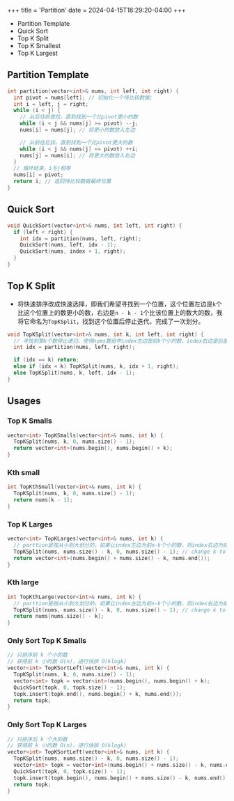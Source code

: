 +++
title = 'Partition'
date = 2024-04-15T18:29:20-04:00
+++

- Partition Template
- Quick Sort
- Top K Split
- Top K Smallest
- Top K Largest
<!--more-->

##  Partition Template
```c++
int partition(vector<int>& nums, int left, int right) {
  int pivot = nums[left]; // 初始化一个待比较数据;
  int i = left, j = right;
  while (i < j) {
    // 从后往前查找，直到找到一个比pivot更小的数
    while (i < j && nums[j] >= pivot) --j;
    nums[i] = nums[j]; // 将更小的数放入左边

    // 从前往后找，直到找到一个比pivot更大的数
    while (i < j && nums[j] <= pivot) ++i;
    nums[j] = nums[i]; // 将更大的数放入右边
  }
  // 循环结束，i与j相等
  nums[i] = pivot;
  return i; // 返回待比较数据最终位置
}
```

##  Quick Sort
```c++
void QuickSort(vector<int>& nums, int left, int right) {
  if (left < right) {
    int idx = partition(nums, left, right);
    QuickSort(nums, left, idx - 1);
    QuickSort(nums, index + 1, right);
  }
}
```

##  Top K Split
- 将快速排序改成快速选择，即我们希望寻找到一个位置，这个位置左边是`k`个比这个位置上的数更小的数，右边是`n - k - 1`个比该位置上的数大的数，我将它命名为`TopKSplit`，找到这个位置后停止迭代，完成了一次划分。

```c++
void TopKSplit(vector<int>& nums, int k, int left, int right) {
  // 寻找到第k个数停止递归，使得nums数组中index左边是前k个小的数，index右边是后面n-k个大的数
  int idx = partition(nums, left, right);

  if (idx == k) return;
  else if (idx < k) TopKSplit(nums, k, idx + 1, right);
  else TopKSplit(nums, k, left, idx - 1);
}
```

## Usages

###  Top K Smalls
```c++
vector<int> TopKSmalls(vector<int>& nums, int k) {
  TopKSplit(nums, k, 0, nums.size() - 1);
  return vector<int>(nums.begin(), nums.begin() + k);
}
```

### Kth small
```c++
int TopKthSmall(vector<int>& nums, int k) {
  TopKSplit(nums, k, 0, nums.size() - 1);
  return nums[k - 1];
}
```

###  Top K Larges
```c++
vector<int> TopKLarges(vector<int>& nums, int k) {
  // parttion是按从小到大划分的，如果让index左边为前n-k个小的数，则index右边为前k个大的数
  TopKSplit(nums, nums.size() - k, 0, nums.size() - 1); // change k to nums.size() - k
  return vector<int>(nums.begin() + nums.size() - k, nums.end());
}
```

### Kth large
```c++
int TopKthLarge(vector<int>& nums, int k) {
  // parttion是按从小到大划分的，如果让index左边为前n-k个小的数，则index右边为前k个大的数
  TopKSplit(nums, nums.size() - k, 0, nums.size() - 1); // change k to nums.size() - k
  return nums[nums.size() - k];
}
```

### Only Sort Top K Smalls
```c++
// 只排序前 k 个小的数
// 获得前 k 小的数 O(n)，进行快排 O(klogk)
vector<int> TopKSortLeft(vector<int>& nums, int k) {
  TopKSplit(nums, k, 0, nums.size() - 1);
  vector<int> topk = vector<int>(nums.begin(), nums.begin() + k);
  QuickSort(topk, 0, topk.size() - 1);
  topk.insert(topk.end(), nums.begin() + k, nums.end());
  return topk;
}
```

### Only Sort Top K Larges
```c++
// 只排序后 k 个大的数
// 获得前 k 小的数 O(n)，进行快排 O(klogk)
vector<int> TopKSortLeft(vector<int>& nums, int k) {
  TopKSplit(nums, nums.size() - k, 0, nums.size() - 1);
  vector<int> topk = vector<int>(nums.begin() + nums.size() - k, nums.end());
  QuickSort(topk, 0, topk.size() - 1);
  topk.insert(topk.begin(), nums.begin() + nums.size() - k, nums.end());
  return topk;
}
```
